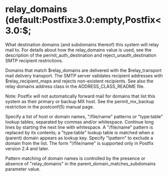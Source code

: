 # relay_domains (default:Postfix&ge;3.0:empty,Postfix&lt;3.0:$; 

 What destination domains (and subdomains thereof) this system
will relay mail to. For details about how
the relay_domains value is used, see the description of the
permit_auth_destination and reject_unauth_destination SMTP recipient
restrictions.  

 Domains that match $relay_domains are delivered with the
$relay_transport mail delivery transport. The SMTP server validates
recipient addresses with $relay_recipient_maps and rejects non-existent
recipients. See also the relay domains address class in the
ADDRESS_CLASS_README file.  

 Note: Postfix will not automatically forward mail for domains
that list this system as their primary or backup MX host. See the
permit_mx_backup restriction in the postconf(5) manual page.  

 Specify a list of host or domain names, "/file/name" patterns
or "type:table" lookup tables, separated by commas and/or whitespace.
Continue long lines by starting the next line with whitespace. A
"/file/name" pattern is replaced by its contents; a "type:table"
lookup table is matched when a (parent) domain appears as lookup
key. Specify "!pattern" to exclude a domain from the list. The form
"!/file/name" is supported only in Postfix version 2.4 and later.


 Pattern matching of domain names is controlled by the presence
or absence of "relay_domains" in the parent_domain_matches_subdomains
parameter value. 


